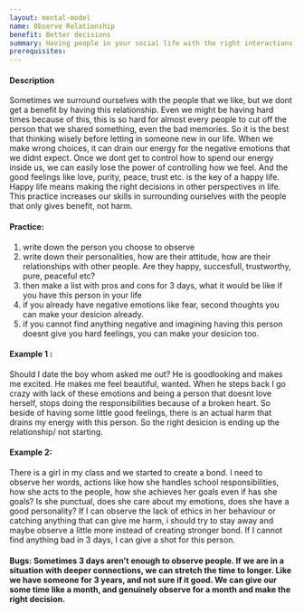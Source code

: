 ```yaml
---
layout: mental-model
name: Observe Relationship
benefit: Better decisions
summary: Having people in your social life with the right interactions, that doesnt put you in hard situations that we see in regular
prerequisites: 
---
```


#### Description

Sometimes we surround ourselves with the people that we like, but we dont get a benefit by having this relationship. Even we might be having hard times because of this, this is so hard for almost every people to cut off the person that we shared something, even the bad memories.
So it is the best that thinking wisely before letting in someone new in our life. When we make wrong choices, it can drain our energy for the negative emotions that we didnt expect.
Once we dont get to control how to spend our energy inside us, we can easily lose the power of controlling how we feel. And the good feelings like love, purity, peace, trust etc. is the key of a happy life. Happy life means making the right decisions in other perspectives in life.
This practice increases our skills in surrounding ourselves with the people that only gives benefit, not harm. 

#### Practice: 

1. write down the person you choose to observe
2. write down their personalities, how are their attitude, how are their relationships with other people. Are they happy, succesfull, trustworthy, pure, peaceful etc?
3. then make a list  with pros and cons for 3 days, what it would be like if you have this person in your life
4. if you already have negative emotions like fear, second thoughts you can make your desicion already.
5. if you cannot find anything negative and imagining having this person doesnt give you hard feelings, you can make your desicion too.

#### Example 1 : 
Should I date the boy whom asked me out?
He is goodlooking and makes me excited. He makes me feel beautiful, wanted. 
When he steps back I go crazy with lack of these emotions and being a person that doesnt love herself, stops doing the responsibilities because of a broken heart.
So beside of having some little good feelings, there is an actual harm that drains my energy with this person.
So the right desicion is ending up the relationship/ not starting.

#### Example 2: 
There is a girl in my class and we started to create a bond.
I need to observe her words, actions like how she handles school responsibilities, how she acts to the people, how she achieves her goals even if has she goals? 
Is she punctual, does she care about my emotions, does she have a good personality?
If I can observe the lack of ethics in her behaviour or catching anything that can give me harm, i should try to stay away and maybe observe a little more instead of creating stronger bond.
If I cannot find anything bad in 3 days, I can give a shot for this person.


#### Bugs: Sometimes 3 days aren’t enough to observe people. If we are in a situation with deeper connections, we can stretch the time to longer. Like we have someone for 3 years, and not sure if it good. We can give our some time like a month, and genuinely observe for a month and make the right decision.

